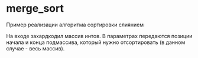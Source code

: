 # merge_sort
 Пример реализации алгоритма сортировки слиянием

На входе захардкодил массив интов. В параметрах передаются позиции начала и конца подмассива, который нужно отсортировать (в данном случае - весь массив). 
